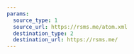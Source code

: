 ```yaml
---
params:
  source_type: 1
  source_url: https://rsms.me/atom.xml
  destination_type: 2
  destination_url: https://rsms.me/
---
```

